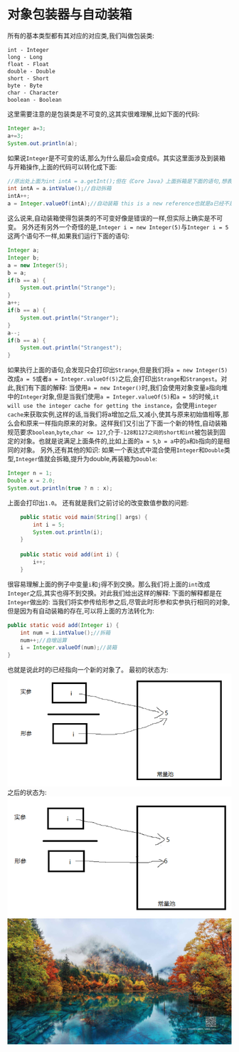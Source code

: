 # 对象包装器与自动装箱

所有的基本类型都有其对应的对应类,我们叫做包装类:
```
int - Integer
long - Long
float - Float
double - Double
short - Short
byte - Byte
char - Character
boolean - Boolean
```
这里需要注意的是包装类是不可变的,这其实很难理解,比如下面的代码:
```java
Integer a=3;
a+=3;
System.out.println(a);
```
如果说`Integer`是不可变的话,那么为什么最后`a`会变成6。其实这里面涉及到装箱与开箱操作,上面的代码可以转化成下面:
```java
//原出处上面为int intA = a.getInt();但在《Core Java》上面拆箱是下面的语句,想表达的意思是我们在拆箱,领会精神。
int intA = a.intValue();//自动拆箱
intA++;
a = Integer.valueOf(intA);//自动装箱 this is a new reference也就是a已经不是之前的那个a,他是一个新Integer对象的引用
```
这么说来,自动装箱使得包装类的不可变好像是错误的一样,但实际上确实是不可变。
另外还有另外一个奇怪的是,`Integer i = new Integer(5)`与`Integer i = 5`这两个语句不一样,如果我们运行下面的语句:
```java
Integer a;
Integer b;
a = new Integer(5);
b = a;
if(b == a) {
    System.out.println("Strange");
}
a++;
if(b == a) {
    System.out.println("Stranger");
}
a--;
if(b == a) {
    System.out.println("Strangest");
}
```
如果执行上面的语句,会发现只会打印出`Strange`,但是我们将`a = new Integer(5)`改成`a = 5`或者`a = Integer.valueOf(5)`之后,会打印出`Strange`和`Strangest`。对此,我们有下面的解释:
当使用`a = new Integer()`时,我们会使用对象变量`a`指向堆中的`Integer`对象,但是当我们使用`a = Integer.valueOf(5)`和`a = 5`的时候,`it will use the integer cache for getting the instance`，会使用`integer cache`来获取实例,这样的话,当我们将a增加之后,又减小,使其与原来初始值相等,那么会和原来一样指向原来的对象。这样我们又引出了下面一个新的特性,自动装箱规范要求`boolean`,`byte`,`char <= 127`,介于`-128和127之间的short和int`被包装到固定的对象。也就是说满足上面条件的,比如上面的`a = 5`,`b = a`中的`a`和`b`指向的是相同的对象。
另外,还有其他的知识:
如果一个表达式中混合使用`Integer`和`Double`类型,`Integer`值就会拆箱,提升为double,再装箱为`Double`:
```java
Integer n = 1;
Double x = 2.0;
System.out.println(true ? n : x);
```
上面会打印出`1.0`。
还有就是我们之前讨论的改变数值参数的问题:
```java
    public static void main(String[] args) {
        int i = 5;
        System.out.println(i);
    }

    public static void add(int i) {
        i++;
    }

```
很容易理解上面的例子中变量`i`和`j`得不到交换。那么我们将上面的`int`改成`Integer`之后,其实也得不到交换。对此我们给出这样的解释:
下面的解释都是在`Integer`做出的:
当我们将实参传给形参之后,尽管此时形参和实参执行相同的对象,但是因为有自动装箱的存在,可以将上面的方法转化为:
```java
public static void add(Integer i) {
    int num = i.intValue();//拆箱
    num++;//自增运算
    i = Integer.valueOf(num);//装箱
}
```
也就是说此时的i已经指向一个新的对象了。
最初的状态为:
![](2020-10-02-16-38-58.png)
之后的状态为:
![](2020-10-02-16-40-49.png)
![](https://raw.githubusercontent.com/hul-cyber/Picture/main/img/8469399.jpg)